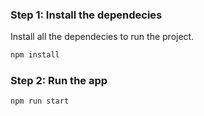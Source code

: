 ### Step 1: Install the dependecies

Install all the dependecies to run the project.

```js
npm install
```

### Step 2: Run the app

```js
npm run start
```
